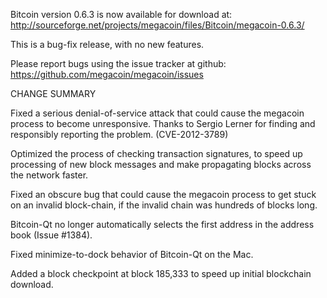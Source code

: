 Bitcoin version 0.6.3 is now available for download at:
  http://sourceforge.net/projects/megacoin/files/Bitcoin/megacoin-0.6.3/

This is a bug-fix release, with no new features.

Please report bugs using the issue tracker at github:
  https://github.com/megacoin/megacoin/issues

CHANGE SUMMARY

Fixed a serious denial-of-service attack that could cause the
megacoin process to become unresponsive. Thanks to Sergio Lerner
for finding and responsibly reporting the problem. (CVE-2012-3789)

Optimized the process of checking transaction signatures, to
speed up processing of new block messages and make propagating
blocks across the network faster.

Fixed an obscure bug that could cause the megacoin process to get
stuck on an invalid block-chain, if the invalid chain was
hundreds of blocks long.

Bitcoin-Qt no longer automatically selects the first address
in the address book (Issue #1384).

Fixed minimize-to-dock behavior of Bitcoin-Qt on the Mac.

Added a block checkpoint at block 185,333 to speed up initial
blockchain download.
